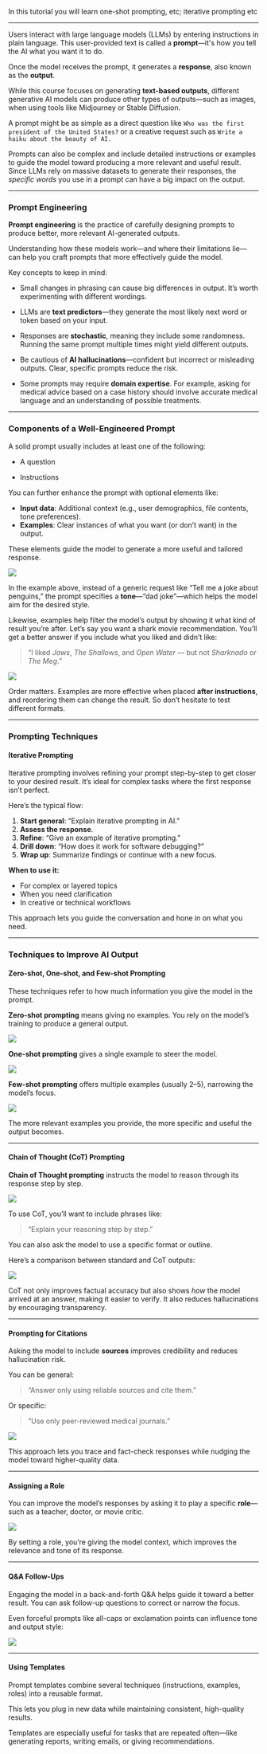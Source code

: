 In this tutorial you will learn one-shot prompting, etc; iterative prompting etc

---

Users interact with large language models (LLMs) by entering instructions in plain language. This user-provided text is called a **prompt**—it's how you tell the AI what you want it to do.

Once the model receives the prompt, it generates a **response**, also known as the **output**.

While this course focuses on generating **text-based outputs**, different generative AI models can produce other types of outputs—such as images, when using tools like Midjourney or Stable Diffusion.

A prompt might be as simple as a direct question like `Who was the first president of the United States?` or a creative request such as `Write a haiku about the beauty of AI.`

Prompts can also be complex and include detailed instructions or examples to guide the model toward producing a more relevant and useful result. Since LLMs rely on massive datasets to generate their responses, the _specific words_ you use in a prompt can have a big impact on the output.

---

### Prompt Engineering

**Prompt engineering** is the practice of carefully designing prompts to produce better, more relevant AI-generated outputs.

Understanding how these models work—and where their limitations lie—can help you craft prompts that more effectively guide the model.

Key concepts to keep in mind:

- Small changes in phrasing can cause big differences in output. It’s worth experimenting with different wordings.
    
- LLMs are **text predictors**—they generate the most likely next word or token based on your input.
    
- Responses are **stochastic**, meaning they include some randomness. Running the same prompt multiple times might yield different outputs.
    
- Be cautious of **AI hallucinations**—confident but incorrect or misleading outputs. Clear, specific prompts reduce the risk.
    
- Some prompts may require **domain expertise**. For example, asking for medical advice based on a case history should involve accurate medical language and an understanding of possible treatments.
    

---

### Components of a Well-Engineered Prompt

A solid prompt usually includes at least one of the following:

- A question
    
- Instructions
    

You can further enhance the prompt with optional elements like:

- **Input data**: Additional context (e.g., user demographics, file contents, tone preferences).
- **Examples**: Clear instances of what you want (or don’t want) in the output.

These elements guide the model to generate a more useful and tailored response.

![](9OqqnLL.png)


In the example above, instead of a generic request like “Tell me a joke about penguins,” the prompt specifies a **tone**—“dad joke”—which helps the model aim for the desired style.

Likewise, examples help filter the model’s output by showing it what kind of result you’re after. Let’s say you want a shark movie recommendation. You’ll get a better answer if you include what you liked and didn’t like:

> “I liked _Jaws_, _The Shallows_, and _Open Water_ — but not _Sharknado_ or _The Meg_.”

![](wtUPcSr.png)

Order matters. Examples are more effective when placed **after instructions**, and reordering them can change the result. So don’t hesitate to test different formats.

---

### Prompting Techniques

#### Iterative Prompting

Iterative prompting involves refining your prompt step-by-step to get closer to your desired result. It’s ideal for complex tasks where the first response isn’t perfect.

Here’s the typical flow:

1. **Start general**: “Explain iterative prompting in AI.”
2. **Assess the response**.
3. **Refine**: “Give an example of iterative prompting.”
4. **Drill down**: “How does it work for software debugging?”
5. **Wrap up**: Summarize findings or continue with a new focus.

**When to use it:**

- For complex or layered topics
- When you need clarification
- In creative or technical workflows

This approach lets you guide the conversation and hone in on what you need.

---

### Techniques to Improve AI Output

#### Zero-shot, One-shot, and Few-shot Prompting

These techniques refer to how much information you give the model in the prompt.

**Zero-shot prompting** means giving no examples. You rely on the model’s training to produce a general output.

![](igrPD8P.png)


**One-shot prompting** gives a single example to steer the model.

![](MSHg33E.png)


**Few-shot prompting** offers multiple examples (usually 2–5), narrowing the model’s focus.

![](KUngOve.png)


The more relevant examples you provide, the more specific and useful the output becomes.

---

#### Chain of Thought (CoT) Prompting

**Chain of Thought prompting** instructs the model to reason through its response step by step.

![](lJgoUzp.png)


To use CoT, you’ll want to include phrases like:

> “Explain your reasoning step by step.”

You can also ask the model to use a specific format or outline.

Here’s a comparison between standard and CoT outputs:

![](ZoOEcWu.png)

CoT not only improves factual accuracy but also shows _how_ the model arrived at an answer, making it easier to verify. It also reduces hallucinations by encouraging transparency.

---

#### Prompting for Citations

Asking the model to include **sources** improves credibility and reduces hallucination risk.

You can be general:

> “Answer only using reliable sources and cite them.”

Or specific:

> “Use only peer-reviewed medical journals.”

![](c85pQhK.png)

This approach lets you trace and fact-check responses while nudging the model toward higher-quality data.

---

#### Assigning a Role

You can improve the model’s responses by asking it to play a specific **role**—such as a teacher, doctor, or movie critic.

![](PuRKLcS.png)

By setting a role, you’re giving the model context, which improves the relevance and tone of its response.

---

#### Q&A Follow-Ups

Engaging the model in a back-and-forth Q&A helps guide it toward a better result. You can ask follow-up questions to correct or narrow the focus.

Even forceful prompts like all-caps or exclamation points can influence tone and output style:

![](Oz2xPDX.png)

---

#### Using Templates

Prompt templates combine several techniques (instructions, examples, roles) into a reusable format.

This lets you plug in new data while maintaining consistent, high-quality results.

Templates are especially useful for tasks that are repeated often—like generating reports, writing emails, or giving recommendations.
